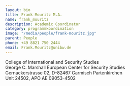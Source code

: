 ```yaml
---
layout: bio
title: Frank Mouritz M.A.
name: frank_mouritz
description: Academic Coordinator
category: programmkoordination
image: "/media/people/frank-mouritz.jpg"
parent: People
phone: +49 8821 750 2444
email: Frank.Mouritz@unibw.de
---
```


College of International and Security Studies<br>
George C. Marshall European Center for Security Studies<br>
Gernackerstrasse 02, D-82467 Garmisch Partenkirchen<br>
Unit 24502, APO AE 09053-4502<br>


